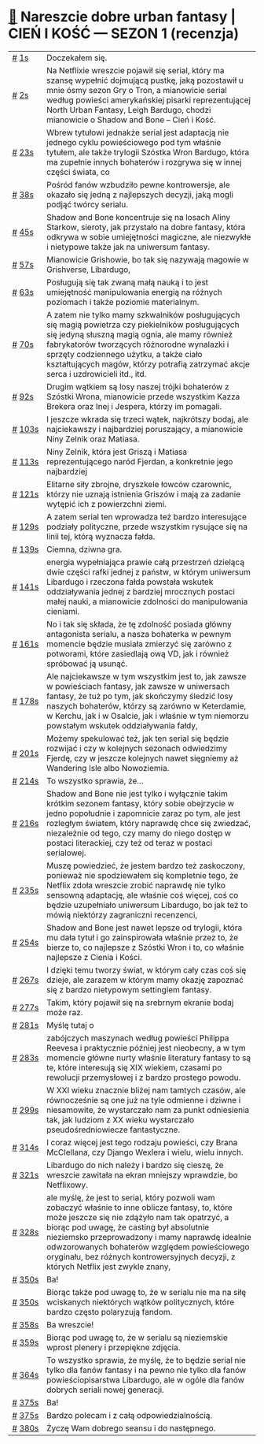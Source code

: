 # [🔗](https://www.youtube.com/watch?v=3zmyWVKJYMs) Nareszcie dobre urban fantasy | CIEŃ I KOŚĆ — SEZON 1 (recenzja)

<table>
    <tr id="t1">
        <td><a href="#t1">#</a>&nbsp;<a href="https://www.youtube.com/watch?v=3zmyWVKJYMs&t=1">1s</a></td>
        <td>Doczekałem się.</td>
    </tr>
    <tr id="t2">
        <td><a href="#t2">#</a>&nbsp;<a href="https://www.youtube.com/watch?v=3zmyWVKJYMs&t=2">2s</a></td>
        <td>Na Netflixie wreszcie pojawił się serial, który ma szansę wypełnić dojmującą pustkę, jaką pozostawił u mnie ósmy sezon Gry o Tron, a mianowicie serial według powieści amerykańskiej pisarki reprezentującej North Urban Fantasy, Leigh Bardugo, chodzi mianowicie o Shadow and Bone – Cień i Kość.</td>
    </tr>
    <tr id="t23">
        <td><a href="#t23">#</a>&nbsp;<a href="https://www.youtube.com/watch?v=3zmyWVKJYMs&t=23">23s</a></td>
        <td>Wbrew tytułowi jednakże serial jest adaptacją nie jednego cyklu powieściowego pod tym właśnie tytułem, ale także trylogii Szóstka Wron Bardugo, która ma zupełnie innych bohaterów i rozgrywa się w innej części świata, co</td>
    </tr>
    <tr id="t38">
        <td><a href="#t38">#</a>&nbsp;<a href="https://www.youtube.com/watch?v=3zmyWVKJYMs&t=38">38s</a></td>
        <td>Pośród fanów wzbudziło pewne kontrowersje, ale okazało się jedną z najlepszych decyzji, jaką mogli podjąć twórcy serialu.</td>
    </tr>
    <tr id="t45">
        <td><a href="#t45">#</a>&nbsp;<a href="https://www.youtube.com/watch?v=3zmyWVKJYMs&t=45">45s</a></td>
        <td>Shadow and Bone koncentruje się na losach Aliny Starkow, sieroty, jak przystało na dobre fantasy, która odkrywa w sobie umiejętności magiczne, ale niezwykłe i nietypowe także jak na uniwersum fantasy.</td>
    </tr>
    <tr id="t57">
        <td><a href="#t57">#</a>&nbsp;<a href="https://www.youtube.com/watch?v=3zmyWVKJYMs&t=57">57s</a></td>
        <td>Mianowicie Grishowie, bo tak się nazywają magowie w Grishverse, Libardugo,</td>
    </tr>
    <tr id="t63">
        <td><a href="#t63">#</a>&nbsp;<a href="https://www.youtube.com/watch?v=3zmyWVKJYMs&t=63">63s</a></td>
        <td>Posługują się tak zwaną małą nauką i to jest umiejętność manipulowania energią na różnych poziomach i także poziomie materialnym.</td>
    </tr>
    <tr id="t70">
        <td><a href="#t70">#</a>&nbsp;<a href="https://www.youtube.com/watch?v=3zmyWVKJYMs&t=70">70s</a></td>
        <td>A zatem nie tylko mamy szkwalników posługujących się magią powietrza czy piekielników posługujących się jedyną słuszną magią ognia, ale mamy również fabrykatorów tworzących różnorodne wynalazki i sprzęty codziennego użytku, a także ciało kształtujących magów, którzy potrafią zatrzymać akcje serca i uzdrowicieli itd., itd.</td>
    </tr>
    <tr id="t92">
        <td><a href="#t92">#</a>&nbsp;<a href="https://www.youtube.com/watch?v=3zmyWVKJYMs&t=92">92s</a></td>
        <td>Drugim wątkiem są losy naszej trójki bohaterów z Szóstki Wrona, mianowicie przede wszystkim Kazza Brekera oraz Inej i Jespera, którzy im pomagali.</td>
    </tr>
    <tr id="t103">
        <td><a href="#t103">#</a>&nbsp;<a href="https://www.youtube.com/watch?v=3zmyWVKJYMs&t=103">103s</a></td>
        <td>I jeszcze wkrada się trzeci wątek, najkrótszy bodaj, ale najciekawszy i najbardziej poruszający, a mianowicie Niny Zelnik oraz Matiasa.</td>
    </tr>
    <tr id="t113">
        <td><a href="#t113">#</a>&nbsp;<a href="https://www.youtube.com/watch?v=3zmyWVKJYMs&t=113">113s</a></td>
        <td>Niny Zelnik, która jest Griszą i Matiasa reprezentującego naród Fjerdan, a konkretnie jego najbardziej</td>
    </tr>
    <tr id="t121">
        <td><a href="#t121">#</a>&nbsp;<a href="https://www.youtube.com/watch?v=3zmyWVKJYMs&t=121">121s</a></td>
        <td>Elitarne siły zbrojne, dryszkele łowców czarownic, którzy nie uznają istnienia Griszów i mają za zadanie wytępić ich z powierzchni ziemi.</td>
    </tr>
    <tr id="t129">
        <td><a href="#t129">#</a>&nbsp;<a href="https://www.youtube.com/watch?v=3zmyWVKJYMs&t=129">129s</a></td>
        <td>A zatem serial ten wprowadza też bardzo interesujące podziały polityczne, przede wszystkim rysujące się na linii tej, którą wyznacza fałda.</td>
    </tr>
    <tr id="t139">
        <td><a href="#t139">#</a>&nbsp;<a href="https://www.youtube.com/watch?v=3zmyWVKJYMs&t=139">139s</a></td>
        <td>Ciemna, dziwna gra.</td>
    </tr>
    <tr id="t141">
        <td><a href="#t141">#</a>&nbsp;<a href="https://www.youtube.com/watch?v=3zmyWVKJYMs&t=141">141s</a></td>
        <td>energia wypełniająca prawie całą przestrzeń dzielącą dwie części rafki jednej z państw, w którym uniwersum Libardugo i rzeczona fałda powstała wskutek oddziaływania jednej z bardziej mrocznych postaci małej nauki, a mianowicie zdolności do manipulowania cieniami.</td>
    </tr>
    <tr id="t161">
        <td><a href="#t161">#</a>&nbsp;<a href="https://www.youtube.com/watch?v=3zmyWVKJYMs&t=161">161s</a></td>
        <td>No i tak się składa, że tę zdolność posiada główny antagonista serialu, a nasza bohaterka w pewnym momencie będzie musiała zmierzyć się zarówno z potworami, które zasiedlają ową VD, jak i również spróbować ją usunąć.</td>
    </tr>
    <tr id="t178">
        <td><a href="#t178">#</a>&nbsp;<a href="https://www.youtube.com/watch?v=3zmyWVKJYMs&t=178">178s</a></td>
        <td>Ale najciekawsze w tym wszystkim jest to, jak zawsze w powieściach fantasy, jak zawsze w uniwersach fantasy, że tuż po tym, jak skończymy śledzić losy naszych bohaterów, którzy są zarówno w Keterdamie, w Kerchu, jak i w Osalcie, jak i właśnie w tym niemorzu powstałym wskutek oddziaływania fałdy,</td>
    </tr>
    <tr id="t201">
        <td><a href="#t201">#</a>&nbsp;<a href="https://www.youtube.com/watch?v=3zmyWVKJYMs&t=201">201s</a></td>
        <td>Możemy spekulować też, jak ten serial się będzie rozwijać i czy w kolejnych sezonach odwiedzimy Fjerdę, czy w jeszcze kolejnych nawet sięgniemy aż Wandering Isle albo Nowoziemia.</td>
    </tr>
    <tr id="t214">
        <td><a href="#t214">#</a>&nbsp;<a href="https://www.youtube.com/watch?v=3zmyWVKJYMs&t=214">214s</a></td>
        <td>To wszystko sprawia, że...</td>
    </tr>
    <tr id="t216">
        <td><a href="#t216">#</a>&nbsp;<a href="https://www.youtube.com/watch?v=3zmyWVKJYMs&t=216">216s</a></td>
        <td>Shadow and Bone nie jest tylko i wyłącznie takim krótkim sezonem fantasy, który sobie obejrzycie w jedno popołudnie i zapomnicie zaraz po tym, ale jest rozległym światem, który naprawdę chce się zwiedzać, niezależnie od tego, czy mamy do niego dostęp w postaci literackiej, czy też od teraz w postaci serialowej.</td>
    </tr>
    <tr id="t235">
        <td><a href="#t235">#</a>&nbsp;<a href="https://www.youtube.com/watch?v=3zmyWVKJYMs&t=235">235s</a></td>
        <td>Muszę powiedzieć, że jestem bardzo też zaskoczony, ponieważ nie spodziewałem się kompletnie tego, że Netflix zdoła wreszcie zrobić naprawdę nie tylko sensowną adaptację, ale właśnie coś więcej, coś co będzie uzupełniało uniwersum Libardugo, bo jak też to mówią niektórzy zagraniczni recenzenci,</td>
    </tr>
    <tr id="t254">
        <td><a href="#t254">#</a>&nbsp;<a href="https://www.youtube.com/watch?v=3zmyWVKJYMs&t=254">254s</a></td>
        <td>Shadow and Bone jest nawet lepsze od trylogii, która mu dała tytuł i go zainspirowała właśnie przez to, że bierze to, co najlepsze z Szóstki Wron i to, co właśnie najlepsze z Cienia i Kości.</td>
    </tr>
    <tr id="t267">
        <td><a href="#t267">#</a>&nbsp;<a href="https://www.youtube.com/watch?v=3zmyWVKJYMs&t=267">267s</a></td>
        <td>I dzięki temu tworzy świat, w którym cały czas coś się dzieje, ale zarazem w którym mamy okazję zapoznać się z bardzo nietypowym settingiem fantasy.</td>
    </tr>
    <tr id="t277">
        <td><a href="#t277">#</a>&nbsp;<a href="https://www.youtube.com/watch?v=3zmyWVKJYMs&t=277">277s</a></td>
        <td>Takim, który pojawił się na srebrnym ekranie bodaj może raz.</td>
    </tr>
    <tr id="t281">
        <td><a href="#t281">#</a>&nbsp;<a href="https://www.youtube.com/watch?v=3zmyWVKJYMs&t=281">281s</a></td>
        <td>Myślę tutaj o</td>
    </tr>
    <tr id="t283">
        <td><a href="#t283">#</a>&nbsp;<a href="https://www.youtube.com/watch?v=3zmyWVKJYMs&t=283">283s</a></td>
        <td>zabójczych maszynach według powieści Philippa Reevesa i praktycznie później jest nieobecny, a w tym momencie główne nurty właśnie literatury fantasy to są te, które interesują się XIX wiekiem, czasami po rewolucji przemysłowej i z bardzo prostego powodu.</td>
    </tr>
    <tr id="t299">
        <td><a href="#t299">#</a>&nbsp;<a href="https://www.youtube.com/watch?v=3zmyWVKJYMs&t=299">299s</a></td>
        <td>W XXI wieku znacznie bliżej nam tamtych czasów, ale równocześnie są one już na tyle odmienne i dziwne i niesamowite, że wystarczało nam za punkt odniesienia tak, jak ludziom z XX wieku wystarczało pseudośredniowiecze fantastyczne.</td>
    </tr>
    <tr id="t314">
        <td><a href="#t314">#</a>&nbsp;<a href="https://www.youtube.com/watch?v=3zmyWVKJYMs&t=314">314s</a></td>
        <td>I coraz więcej jest tego rodzaju powieści, czy Brana McClellana, czy Django Wexlera i wielu, wielu innych.</td>
    </tr>
    <tr id="t321">
        <td><a href="#t321">#</a>&nbsp;<a href="https://www.youtube.com/watch?v=3zmyWVKJYMs&t=321">321s</a></td>
        <td>Libardugo do nich należy i bardzo się cieszę, że wreszcie zawitała na ekran mniejszy wprawdzie, bo Netflixowy.</td>
    </tr>
    <tr id="t328">
        <td><a href="#t328">#</a>&nbsp;<a href="https://www.youtube.com/watch?v=3zmyWVKJYMs&t=328">328s</a></td>
        <td>ale myślę, że jest to serial, który pozwoli wam zobaczyć właśnie to inne oblicze fantasy, to, które może jeszcze się nie zdążyło nam tak opatrzyć, a biorąc pod uwagę, że casting był absolutnie nieziemsko przeprowadzony i mamy naprawdę idealnie odwzorowanych bohaterów względem powieściowego oryginału, bez różnych kontrowersyjnych decyzji, z których Netflix jest zwykle znany,</td>
    </tr>
    <tr id="t350">
        <td><a href="#t350">#</a>&nbsp;<a href="https://www.youtube.com/watch?v=3zmyWVKJYMs&t=350">350s</a></td>
        <td>Ba!</td>
    </tr>
    <tr id="t350">
        <td><a href="#t350">#</a>&nbsp;<a href="https://www.youtube.com/watch?v=3zmyWVKJYMs&t=350">350s</a></td>
        <td>Biorąc także pod uwagę to, że w serialu nie ma na siłę wciskanych niektórych wątków politycznych, które bardzo często polaryzują fandom.</td>
    </tr>
    <tr id="t358">
        <td><a href="#t358">#</a>&nbsp;<a href="https://www.youtube.com/watch?v=3zmyWVKJYMs&t=358">358s</a></td>
        <td>Ba wreszcie!</td>
    </tr>
    <tr id="t359">
        <td><a href="#t359">#</a>&nbsp;<a href="https://www.youtube.com/watch?v=3zmyWVKJYMs&t=359">359s</a></td>
        <td>Biorąc pod uwagę to, że w serialu są nieziemskie wprost plenery i przepiękne zdjęcia.</td>
    </tr>
    <tr id="t364">
        <td><a href="#t364">#</a>&nbsp;<a href="https://www.youtube.com/watch?v=3zmyWVKJYMs&t=364">364s</a></td>
        <td>To wszystko sprawia, że myślę, że to będzie serial nie tylko dla fanów fantasy i na pewno nie tylko dla fanów powieściopisarstwa Libardugo, ale w ogóle dla fanów dobrych seriali nowej generacji.</td>
    </tr>
    <tr id="t375">
        <td><a href="#t375">#</a>&nbsp;<a href="https://www.youtube.com/watch?v=3zmyWVKJYMs&t=375">375s</a></td>
        <td>Ba!</td>
    </tr>
    <tr id="t375">
        <td><a href="#t375">#</a>&nbsp;<a href="https://www.youtube.com/watch?v=3zmyWVKJYMs&t=375">375s</a></td>
        <td>Bardzo polecam i z całą odpowiedzialnością.</td>
    </tr>
    <tr id="t380">
        <td><a href="#t380">#</a>&nbsp;<a href="https://www.youtube.com/watch?v=3zmyWVKJYMs&t=380">380s</a></td>
        <td>Życzę Wam dobrego seansu i do następnego.</td>
    </tr>
</table>